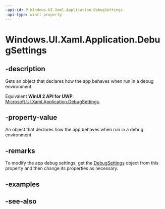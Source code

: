 ```yaml
---
-api-id: P:Windows.UI.Xaml.Application.DebugSettings
-api-type: winrt property
---
```


<!-- Property syntax
public Windows.UI.Xaml.DebugSettings DebugSettings { get; }
-->

# Windows.UI.Xaml.Application.DebugSettings

## -description
Gets an object that declares how the app behaves when run in a debug environment.

Equivalent **WinUI 2 API for UWP**: [Microsoft.UI.Xaml.Application.DebugSettings](/windows/winui/api/microsoft.ui.xaml.application.debugsettings).

## -property-value
An object that declares how the app behaves when run in a debug environment.

## -remarks
To modify the app debug settings, get the [DebugSettings](debugsettings.md) object from this property and then change its properties as necessary.

## -examples

## -see-also
